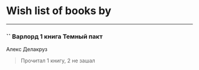 # Wish list of books by [](https://plus.google.com/u/0/101923253879668330026/)
---

### `` Варлорд 1 книга Темный пакт
Алекс Делакруз
> Прочитал 1 книгу, 2 не зашал

